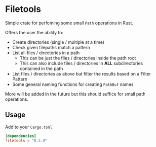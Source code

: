 # Filetools

Simple crate for perfoming some small `Path` operations in Rust.

Offers the user the ability to:

* Create directories (single / multiple at a time)
* Check given filepaths match a pattern
* List all files / directories in a path
    * This can be just the files / directories inside the path root
    * This can also include files / directories in **ALL** subdirectories contained in the path
* List files / directories as above but filter the results based on a Filter Pattern
* Some general naming functions for creating `PathBuf` names

More will be added in the future but this should suffice for small path operations.

## Usage

Add to your `Cargo.toml`

```toml
[dependencies]
filetools = "0.2.0"
```

